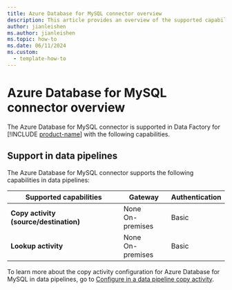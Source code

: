 ```yaml
---
title: Azure Database for MySQL connector overview
description: This article provides an overview of the supported capabilities of the Azure Database for MySQL connector.
author: jianleishen
ms.author: jianleishen
ms.topic: how-to
ms.date: 06/11/2024
ms.custom:
  - template-how-to
---
```


# Azure Database for MySQL connector overview

The Azure Database for MySQL connector is supported in Data Factory for [!INCLUDE [product-name](../includes/product-name.md)] with the following capabilities.

## Support in data pipelines

The Azure Database for MySQL connector supports the following capabilities in data pipelines:

| Supported capabilities | Gateway | Authentication |
| --- | --- | ---|
| **Copy activity (source/destination)** | None <br>On-premises | Basic |
| **Lookup activity** | None <br>On-premises | Basic |

To learn more about the copy activity configuration for Azure Database for MySQL in data pipelines, go to [Configure in a data pipeline copy activity](connector-azure-database-for-mysql-copy-activity.md).
